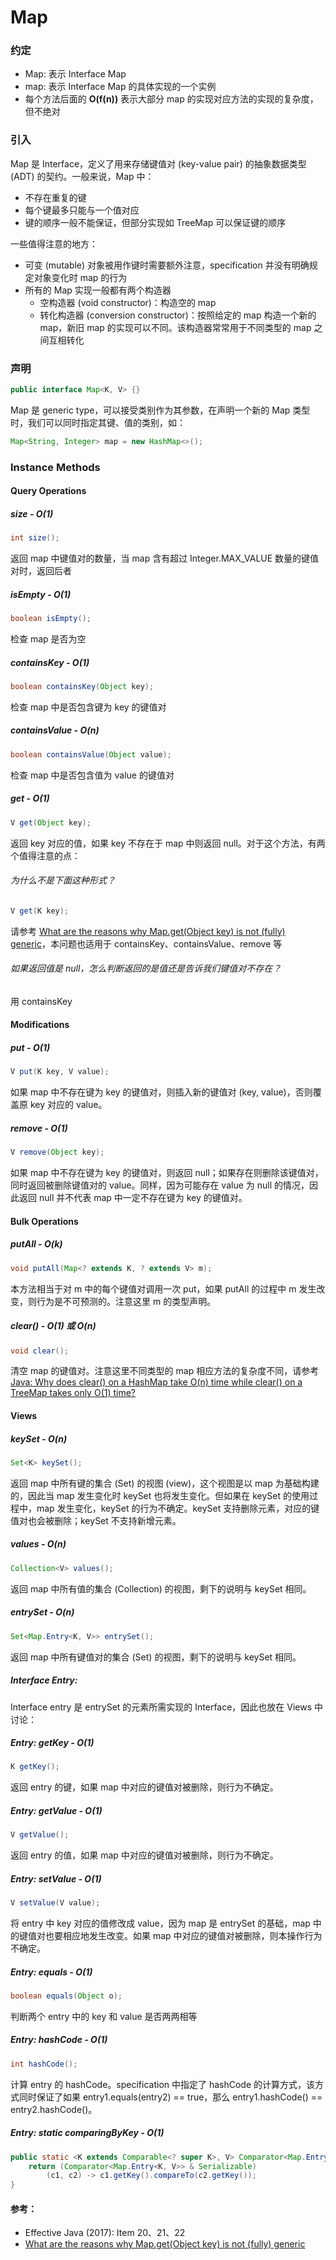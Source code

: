 # Map

### 约定

* Map: 表示 Interface Map
* map: 表示 Interface Map 的具体实现的一个实例
* 每个方法后面的 **O\(f\(n\)\)** 表示大部分 map 的实现对应方法的实现的复杂度，但不绝对

### 引入

Map 是 Interface，定义了用来存储键值对 \(key-value pair\) 的抽象数据类型 \(ADT\) 的契约。一般来说，Map 中：

* 不存在重复的键
* 每个键最多只能与一个值对应
* 键的顺序一般不能保证，但部分实现如 TreeMap 可以保证键的顺序

一些值得注意的地方：

* 可变 \(mutable\) 对象被用作键时需要额外注意，specification 并没有明确规定对象变化时 map 的行为
* 所有的 Map 实现一般都有两个构造器
  * 空构造器 \(void constructor\)：构造空的 map
  * 转化构造器 \(conversion constructor\)：按照给定的 map 构造一个新的 map，新旧 map 的实现可以不同。该构造器常常用于不同类型的 map 之间互相转化

### 声明

```java
public interface Map<K, V> {}
```

Map 是 generic type，可以接受类别作为其参数，在声明一个新的 Map 类型时，我们可以同时指定其键、值的类别，如：

```java
Map<String, Integer> map = new HashMap<>();
```

### Instance Methods

#### Query Operations

##### size - O\(1\)

```java
int size();
```

返回 map 中键值对的数量，当 map 含有超过 Integer.MAX\_VALUE 数量的键值对时，返回后者

##### isEmpty - O\(1\)

```java
boolean isEmpty();
```

检查 map 是否为空

##### containsKey - O\(1\)

```java
boolean containsKey(Object key);
```

检查 map 中是否包含键为 key 的键值对

##### containsValue - O\(n\)

```java
boolean containsValue(Object value);
```

检查 map 中是否包含值为 value 的键值对

##### get - O\(1\)

```java
V get(Object key);
```

返回 key 对应的值，如果 key 不存在于 map 中则返回 null。对于这个方法，有两个值得注意的点：

###### 为什么不是下面这种形式？

```java
V get(K key);
```

请参考 [What are the reasons why Map.get\(Object key\) is not \(fully\) generic](https://stackoverflow.com/questions/857420/what-are-the-reasons-why-map-getobject-key-is-not-fully-generic)，本问题也适用于 containsKey、containsValue、remove 等

###### 如果返回值是 null，怎么判断返回的是值还是告诉我们键值对不存在？

用 containsKey

#### Modifications

##### put - O\(1\)

```java
V put(K key, V value);
```

如果 map 中不存在键为 key 的键值对，则插入新的键值对 \(key, value\)，否则覆盖原 key 对应的 value。

##### remove - O\(1\)

```java
V remove(Object key);
```

如果 map 中不存在键为 key 的键值对，则返回 null；如果存在则删除该键值对，同时返回被删除键值对的 value。同样，因为可能存在 value 为 null 的情况，因此返回 null 并不代表 map 中一定不存在键为 key 的键值对。

#### Bulk Operations

##### putAll - O\(k\)

```java
void putAll(Map<? extends K, ? extends V> m);
```

本方法相当于对 m 中的每个键值对调用一次 put，如果 putAll 的过程中 m 发生改变，则行为是不可预测的。注意这里 m 的类型声明。

##### clear\(\)  - O\(1\) 或 O\(n\)

```java
void clear();
```

清空 map 的键值对。注意这里不同类型的 map 相应方法的复杂度不同，请参考 [Java: Why does clear\(\) on a HashMap take O\(n\) time while clear\(\) on a TreeMap takes only O\(1\) time?](https://www.quora.com/Java-Why-does-clear-on-a-HashMap-take-O-n-time-while-clear-on-a-TreeMap-takes-only-O-1-time)

#### Views

##### keySet - O\(n\)

```java
Set<K> keySet();
```

返回 map 中所有键的集合 \(Set\) 的视图 \(view\)，这个视图是以 map 为基础构建的，因此当 map 发生变化时 keySet 也将发生变化。但如果在 keySet 的使用过程中，map 发生变化，keySet 的行为不确定。keySet 支持删除元素，对应的键值对也会被删除；keySet 不支持新增元素。

##### values - O\(n\)

```java
Collection<V> values();
```

返回 map 中所有值的集合 \(Collection\) 的视图，剩下的说明与 keySet 相同。

##### entrySet - O\(n\)

```java
Set<Map.Entry<K, V>> entrySet();
```

返回 map 中所有键值对的集合 \(Set\) 的视图，剩下的说明与 keySet 相同。

##### Interface Entry:

Interface entry 是 entrySet 的元素所需实现的 Interface，因此也放在 Views 中讨论：

##### Entry: getKey - O\(1\)

```java
K getKey();
```

返回 entry 的键，如果 map 中对应的键值对被删除，则行为不确定。

##### Entry: getValue - O\(1\)

```java
V getValue();
```

返回 entry 的值，如果 map 中对应的键值对被删除，则行为不确定。

##### Entry: setValue - O\(1\)

```java
V setValue(V value);
```

将 entry 中 key 对应的值修改成 value，因为 map 是 entrySet 的基础，map 中的键值对也要相应地发生改变。如果 map 中对应的键值对被删除，则本操作行为不确定。

##### Entry: equals - O\(1\)

```java
boolean equals(Object o);
```

判断两个 entry 中的 key 和 value 是否两两相等

##### Entry: hashCode - O\(1\)

```java
int hashCode();
```

计算 entry 的 hashCode。specification 中指定了 hashCode 的计算方式，该方式同时保证了如果 entry1.equals\(entry2\) == true，那么 entry1.hashCode\(\) == entry2.hashCode\(\)。

##### Entry: static comparingByKey - O\(1\)

```java
public static <K extends Comparable<? super K>, V> Comparator<Map.Entry<K,V>> comparingByKey() {
    return (Comparator<Map.Entry<K, V>> & Serializable)
        (c1, c2) -> c1.getKey().compareTo(c2.getKey());
}
```

#### 参考：

* Effective Java \(2017\): Item 20、21、22
* [What are the reasons why Map.get\(Object key\) is not \(fully\) generic](https://stackoverflow.com/questions/857420/what-are-the-reasons-why-map-getobject-key-is-not-fully-generic)



